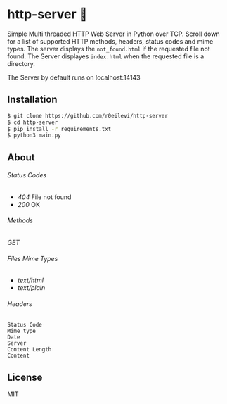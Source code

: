 # http-server 🤖

Simple Multi threaded HTTP Web Server in Python over TCP. Scroll down for a list of supported HTTP methods, headers, status codes and mime types. The server displays  the `not_found.html` if the requested file not found. The Server displayes `index.html` when the requested file is a directory. 

The Server by default runs on localhost:14143

## Installation

```bash
$ git clone https://github.com/r0eilevi/http-server
$ cd http-server
$ pip install -r requirements.txt
$ python3 main.py
```

## About

###### Status Codes

- _404_ File not found
- _200_ OK

###### Methods

_GET_

###### Files Mime Types

- _text/html_
- _text/plain_

###### Headers

```
Status Code
Mime type
Date
Server
Content Length
Content
```

License
----

MIT
